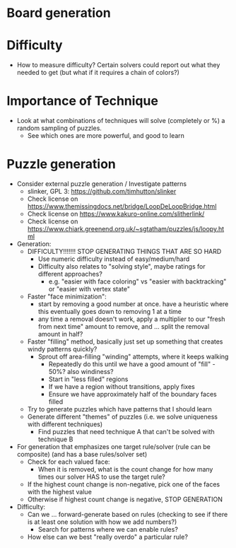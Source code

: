 
# Board generation

# Difficulty

- How to measure difficulty? Certain solvers could report out what they needed to get (but what if it requires a chain of colors?)

# Importance of Technique

- Look at what combinations of techniques will solve (completely or %) a random sampling of puzzles.
  - See which ones are more powerful, and good to learn 

# Puzzle generation
 
- Consider external puzzle generation / Investigate patterns
  - slinker, GPL 3: https://github.com/timhutton/slinker
  - Check license on https://www.themissingdocs.net/bridge/LoopDeLoopBridge.html
  - Check license on https://www.kakuro-online.com/slitherlink/
  - Check license on https://www.chiark.greenend.org.uk/~sgtatham/puzzles/js/loopy.html
- Generation:
  - DIFFICULTY!!!!!!! STOP GENERATING THINGS THAT ARE SO HARD
    - Use numeric difficulty instead of easy/medium/hard
    - Difficulty also relates to "solving style", maybe ratings for different approaches?
      - e.g. "easier with face coloring" vs "easier with backtracking" or "easier with vertex state"
  - Faster "face minimization": 
    - start by removing a good number at once. have a heuristic where this eventually goes down to removing 1 at a time
    - any time a removal doesn't work, apply a multiplier to our "fresh from next time" amount to remove, and ... split the removal amount in half?
  - Faster "filling" method, basically just set up something that creates windy patterns quickly?
    - Sprout off area-filling "winding" attempts, where it keeps walking
      - Repeatedly do this until we have a good amount of "fill" - 50%? also windiness?
      - Start in "less filled" regions
      - If we have a region without transitions, apply fixes
      - Ensure we have approximately half of the boundary faces filled
  - Try to generate puzzles which have patterns that I should learn
  - Generate different "themes" of puzzles (i.e. we solve uniqueness with different techniques)
    - Find puzzles that need technique A that can't be solved with technique B
- For generation that emphasizes one target rule/solver (rule can be composite) (and has a base rules/solver set)
  - Check for each valued face:
    - When it is removed, what is the count change for how many times our solver HAS to use the target rule?
  - If the highest count change is non-negative, pick one of the faces with the highest value
  - Otherwise if highest count change is negative, STOP GENERATION
- Difficulty:
  - Can we ... forward-generate based on rules (checking to see if there is at least one solution with how we add numbers?)
    - Search for patterns where we can enable rules?
  - How else can we best "really overdo" a particular rule?